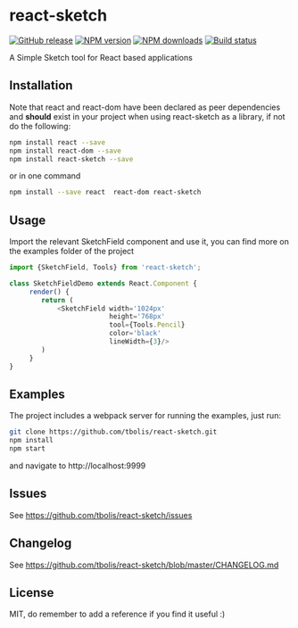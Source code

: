 # react-sketch

[![GitHub release][github-image]][github-url]
[![NPM version][npm-image]][npm-url]
[![NPM downloads][downloads-image]][downloads-url]
[![Build status][travis-image]][travis-url]

A Simple Sketch tool for React based applications

## Installation

Note that react and react-dom have been declared as peer dependencies and **should** exist in your project when using 
react-sketch as a library, if not do the following:

```sh
npm install react --save
npm install react-dom --save
npm install react-sketch --save
```

or in one command
```sh
npm install --save react  react-dom react-sketch
```

## Usage

Import the relevant SketchField component and use it, you can find more on the examples folder of the project

```javascript
import {SketchField, Tools} from 'react-sketch';

class SketchFieldDemo extends React.Component {
     render() {
        return (
            <SketchField width='1024px' 
                         height='768px' 
                         tool={Tools.Pencil} 
                         color='black'
                         lineWidth={3}/>
        )
     }
}

```

## Examples

The project includes a webpack server for running the examples, just run:

```sh
git clone https://github.com/tbolis/react-sketch.git
npm install
npm start
```

and navigate to http://localhost:9999

## Issues

See https://github.com/tbolis/react-sketch/issues

## Changelog

See https://github.com/tbolis/react-sketch/blob/master/CHANGELOG.md

## License

MIT, do remember to add a reference if you find it useful :)

[github-image]: https://img.shields.io/github/release/tbolis/react-sketch.svg
[github-url]: https://github.com/tbolis/react-sketch/releases
[npm-image]: https://img.shields.io/npm/v/react-sketch.svg?style=flat
[npm-url]: https://www.npmjs.com/package/react-sketch
[downloads-image]: https://img.shields.io/npm/dm/react-sketch.svg?style=flat
[downloads-url]: https://www.npmjs.com/package/react-sketch
[travis-image]: https://img.shields.io/travis/tbolis/react-sketch.svg?style=flat
[travis-url]: https://travis-ci.org/tbolis/react-sketch
